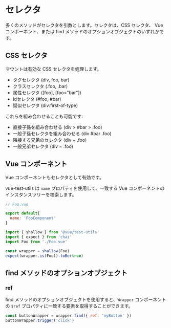 # セレクタ

多くのメソッドがセレクタを引数とします。セレクタは、CSS セレクタ、 Vue コンポーネント、または find メソッドのオプションオブジェクトのいずれかです。

## CSS セレクタ

マウントは有効な CSS セレクタを処理します。

- タグセレクタ (div, foo, bar)
- クラスセレクタ (.foo, .bar)
- 属性セレクタ ([foo], [foo="bar"])
- idセレクタ (#foo, #bar)
- 疑似セレクタ (div:first-of-type)

これらを組み合わせることも可能です:

- 直接子孫を組み合わせる (div > #bar > .foo)
- 一般子孫セレクタを組み合わせる (div #bar .foo)
- 隣接する兄弟のセレクタ (div + .foo)
- 一般兄弟セレクタ (div ~ .foo)

## Vue コンポーネント

Vue コンポーネントもセレクタとして有効です。

vue-test-utils は `name` プロパティを使用して、一致する Vue コンポーネントのインスタンスツリーを検索します。

```js
// Foo.vue

export default{
  name: 'FooComponent'
}
```

```js
import { shallow } from '@vue/test-utils'
import { expect } from 'chai'
import Foo from './Foo.vue'

const wrapper = shallow(Foo)
expect(wrapper.is(Foo)).toBe(true)
```

## find メソッドのオプションオブジェクト

### ref

find メソッドのオプションオブジェクトを使用すると、`Wrapper` コンポーネントの `$ref` プロパティに一致する要素を取得することができます。

```js
const buttonWrapper = wrapper.find({ ref: 'myButton' })
buttonWrapper.trigger('click')
```
